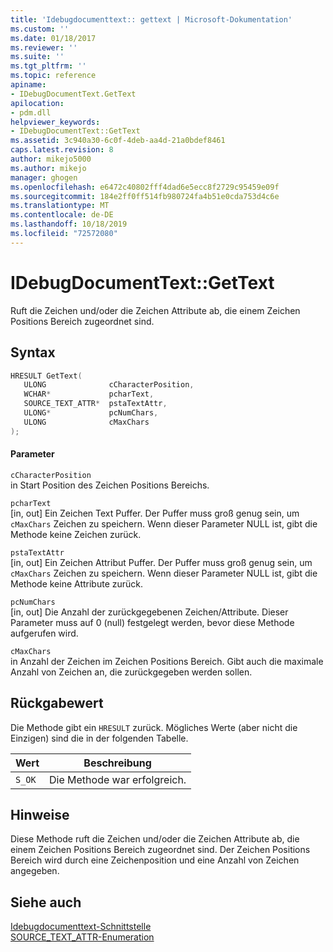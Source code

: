 ```yaml
---
title: 'Idebugdocumenttext:: gettext | Microsoft-Dokumentation'
ms.custom: ''
ms.date: 01/18/2017
ms.reviewer: ''
ms.suite: ''
ms.tgt_pltfrm: ''
ms.topic: reference
apiname:
- IDebugDocumentText.GetText
apilocation:
- pdm.dll
helpviewer_keywords:
- IDebugDocumentText::GetText
ms.assetid: 3c940a30-6c0f-4deb-aa4d-21a0bdef8461
caps.latest.revision: 8
author: mikejo5000
ms.author: mikejo
manager: ghogen
ms.openlocfilehash: e6472c40802fff4dad6e5ecc8f2729c95459e09f
ms.sourcegitcommit: 184e2ff0ff514fb980724fa4b51e0cda753d4c6e
ms.translationtype: MT
ms.contentlocale: de-DE
ms.lasthandoff: 10/18/2019
ms.locfileid: "72572080"
---
```

# <a name="idebugdocumenttextgettext"></a>IDebugDocumentText::GetText
Ruft die Zeichen und/oder die Zeichen Attribute ab, die einem Zeichen Positions Bereich zugeordnet sind.  
  
## <a name="syntax"></a>Syntax  
  
```cpp
HRESULT GetText(  
   ULONG              cCharacterPosition,  
   WCHAR*             pcharText,  
   SOURCE_TEXT_ATTR*  pstaTextAttr,  
   ULONG*             pcNumChars,  
   ULONG              cMaxChars  
);  
```  
  
#### <a name="parameters"></a>Parameter  
 `cCharacterPosition`  
 in Start Position des Zeichen Positions Bereichs.  
  
 `pcharText`  
 [in, out] Ein Zeichen Text Puffer. Der Puffer muss groß genug sein, um `cMaxChars` Zeichen zu speichern. Wenn dieser Parameter NULL ist, gibt die Methode keine Zeichen zurück.  
  
 `pstaTextAttr`  
 [in, out] Ein Zeichen Attribut Puffer. Der Puffer muss groß genug sein, um `cMaxChars` Zeichen zu speichern. Wenn dieser Parameter NULL ist, gibt die Methode keine Attribute zurück.  
  
 `pcNumChars`  
 [in, out] Die Anzahl der zurückgegebenen Zeichen/Attribute. Dieser Parameter muss auf 0 (null) festgelegt werden, bevor diese Methode aufgerufen wird.  
  
 `cMaxChars`  
 in Anzahl der Zeichen im Zeichen Positions Bereich. Gibt auch die maximale Anzahl von Zeichen an, die zurückgegeben werden sollen.  
  
## <a name="return-value"></a>Rückgabewert  
 Die Methode gibt ein `HRESULT` zurück. Mögliches Werte (aber nicht die Einzigen) sind die in der folgenden Tabelle.  
  
|Wert|Beschreibung|  
|-----------|-----------------|  
|`S_OK`|Die Methode war erfolgreich.|  
  
## <a name="remarks"></a>Hinweise  
 Diese Methode ruft die Zeichen und/oder die Zeichen Attribute ab, die einem Zeichen Positions Bereich zugeordnet sind. Der Zeichen Positions Bereich wird durch eine Zeichenposition und eine Anzahl von Zeichen angegeben.  
  
## <a name="see-also"></a>Siehe auch  
 [Idebugdocumenttext-Schnittstelle](../../winscript/reference/idebugdocumenttext-interface.md)   
 [SOURCE_TEXT_ATTR-Enumeration](../../winscript/reference/source-text-attr-enumeration.md)